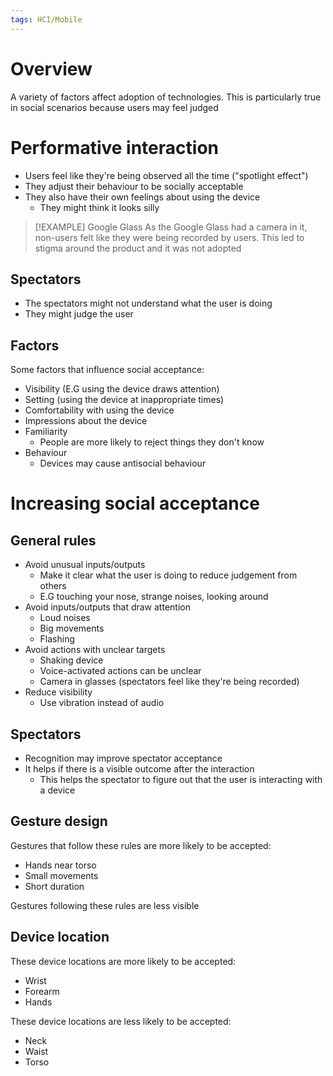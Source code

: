 ```yaml
---
tags: HCI/Mobile 
---
```

# Overview
A variety of factors affect adoption of technologies. This is particularly true in social scenarios because users may feel judged

# Performative interaction
- Users feel like they're being observed all the time ("spotlight effect")
- They adjust their behaviour to be socially acceptable
- They also have their own feelings about using the device
	- They might think it looks silly

> [!EXAMPLE] Google Glass
> As the Google Glass had a camera in it, non-users felt like they were being recorded by users. This led to stigma around the product and it was not adopted

## Spectators
- The spectators might not understand what the user is doing
- They might judge the user

## Factors
Some factors that influence social acceptance:
- Visibility (E.G using the device draws attention)
- Setting (using the device at inappropriate times)
- Comfortability with using the device
- Impressions about the device
- Familiarity
	- People are more likely to reject things they don't know
- Behaviour
	- Devices may cause antisocial behaviour

# Increasing social acceptance
## General rules
- Avoid unusual inputs/outputs
	- Make it clear what the user is doing to reduce judgement from others
	- E.G touching your nose, strange noises, looking around
- Avoid inputs/outputs that draw attention
	- Loud noises
	- Big movements
	- Flashing
- Avoid actions with unclear targets
	- Shaking device
	- Voice-activated actions can be unclear
	- Camera in glasses (spectators feel like they're being recorded)
- Reduce visibility
	- Use vibration instead of audio

## Spectators
- Recognition may improve spectator acceptance
- It helps if there is a visible outcome after the interaction
	- This helps the spectator to figure out that the user is interacting with a device

## Gesture design
Gestures that follow these rules are more likely to be accepted:
- Hands near torso
- Small movements
- Short duration

Gestures following these rules are less visible

## Device location
These device locations are more likely to be accepted:
- Wrist
- Forearm
- Hands

These device locations are less likely to be accepted:
- Neck
- Waist 
- Torso